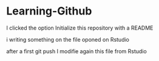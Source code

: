 # Learning-Github
I clicked the option Initialize this repository with a README

i writing something on the file oponed on Rstudio

after a first git push I modifie again this file from Rstudio 
